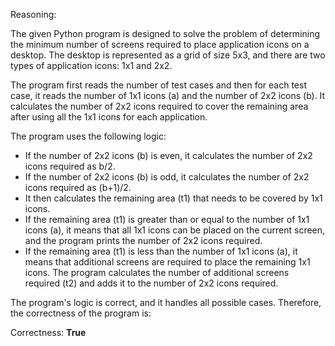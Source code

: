 Reasoning:

The given Python program is designed to solve the problem of determining the minimum number of screens required to place application icons on a desktop. The desktop is represented as a grid of size 5x3, and there are two types of application icons: 1x1 and 2x2.

The program first reads the number of test cases and then for each test case, it reads the number of 1x1 icons (a) and the number of 2x2 icons (b). It calculates the number of 2x2 icons required to cover the remaining area after using all the 1x1 icons for each application.

The program uses the following logic:

* If the number of 2x2 icons (b) is even, it calculates the number of 2x2 icons required as b/2.
* If the number of 2x2 icons (b) is odd, it calculates the number of 2x2 icons required as (b+1)/2.
* It then calculates the remaining area (t1) that needs to be covered by 1x1 icons.
* If the remaining area (t1) is greater than or equal to the number of 1x1 icons (a), it means that all 1x1 icons can be placed on the current screen, and the program prints the number of 2x2 icons required.
* If the remaining area (t1) is less than the number of 1x1 icons (a), it means that additional screens are required to place the remaining 1x1 icons. The program calculates the number of additional screens required (t2) and adds it to the number of 2x2 icons required.

The program's logic is correct, and it handles all possible cases. Therefore, the correctness of the program is:

Correctness: **True**